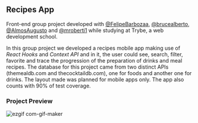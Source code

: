 ## Recipes App

Front-end group project developed with <a href="https://github.com/FelipeBarbozaa"> @FelipeBarbozaa</a>, <a href="https://github.com/brucealberto"> @brucealberto</a>, <a href="https://github.com/AlmosAugusto"> @AlmosAugusto</a> and <a href="https://github.com/mroberti1"> @mroberti1</a> while studying at Trybe, a web development school.

In this group project we developed a recipes mobile app making use of _React Hooks_ and _Context API_ and in it, the user could see, search, filter, favorite and trace the progression of the preparation of drinks and meal recipes. The database for this project came from two distinct APIs (themealdb.com and thecocktaildb.com), one for foods and another one for drinks. The layout made was planned for mobile apps only. The app also counts with 90% of test coverage.

### Project Preview

![ezgif com-gif-maker](https://user-images.githubusercontent.com/88805423/171513171-ff67d15e-d7b4-491c-9c0e-945713cc0c9d.gif)
